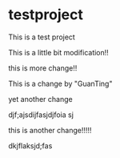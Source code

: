 testproject
===========

This is a test project


This is a little bit modification!!

this is more change!!

This is a change by "GuanTing"

yet another change


djf;ajsdijfasjdjfoia sj


this is another change!!!!!


dkjflaksjd;fas